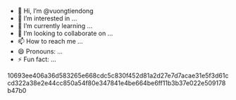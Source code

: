 - 👋 Hi, I’m @vuongtiendong
- 👀 I’m interested in ...
- 🌱 I’m currently learning ...
- 💞️ I’m looking to collaborate on ...
- 📫 How to reach me ...
- 😄 Pronouns: ...
- ⚡ Fun fact: ...

<!---
vuongtiendong/vuongtiendong is a ✨ special ✨ repository because its `README.md` (this file) appears on your GitHub profile.
You can click the Preview link to take a look at your changes.
--->
10693ee406a36d583265e668cdc5c830f452d81a2d27e7d7acae31e5f3d61ccd322a38e2e44cc850a54f80e347841e4be664be6ff11b3b37e022e509178b47b0
